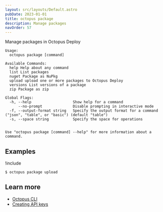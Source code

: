```yaml
---
layout: src/layouts/Default.astro
pubDate: 2023-01-01
title: octopus package
description: Manage packages
navOrder: 57
---
```


Manage packages in Octopus Deploy


```
Usage:
  octopus package [command]

Available Commands:
  help Help about any command
  list List packages
  nuget Package as NuPkg
  upload upload one or more packages to Octopus Deploy
  versions List versions of a package
  zip Package as zip

Global Flags:
  -h, --help                   Show help for a command
      --no-prompt              Disable prompting in interactive mode
  -f, --output-format string   Specify the output format for a command ("json", "table", or "basic") (default "table")
  -s, --space string           Specify the space for operations


Use "octopus package [command] --help" for more information about a command.
```

## Examples

!include <samples-instance>


```
$ octopus package upload

```

## Learn more

- [Octopus CLI](/docs/octopus-rest-api/cli/)
- [Creating API keys](/docs/octopus-rest-api/how-to-create-an-api-key.md)